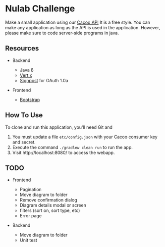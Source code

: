 # Nulab Challenge

Make a small application using our [Cacoo API](http://developer.nulab-inc.com/docs/cacoo/api/1/diagrams)
It is a free style. You can make any application as long as the API is used in the application.
However, please make sure to code server-side programs in java.


## Resources

- Backend
	- Java 8
	- [Vert.x](http://vertx.io)
	- [Signpost](https://github.com/mttkay/signpost) for OAuth 1.0a
	
- Frontend
	- [Bootstrap](https://getbootstrap.com)


## How To Use
To clone and run this application, you'll need Git and 

1. You must update a file `etc/config.json` with your Cacoo consumer key and secret.
2. Execute the command `./gradlew clean run` to run the app.
3. Visit http://localhost:8080/ to access the webapp.
 
 
## TODO

- Frontend
	- Pagination
	- Move diagram to folder
	- Remove confirmation dialog
	- Diagram details modal or screen
	- filters (sort on, sort type, etc)
	- Error page
	
- Backend
	- Move diagram to folder
	- Unit test